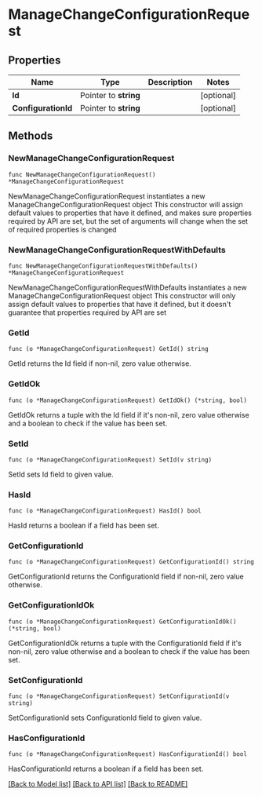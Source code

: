 # ManageChangeConfigurationRequest

## Properties

Name | Type | Description | Notes
------------ | ------------- | ------------- | -------------
**Id** | Pointer to **string** |  | [optional] 
**ConfigurationId** | Pointer to **string** |  | [optional] 

## Methods

### NewManageChangeConfigurationRequest

`func NewManageChangeConfigurationRequest() *ManageChangeConfigurationRequest`

NewManageChangeConfigurationRequest instantiates a new ManageChangeConfigurationRequest object
This constructor will assign default values to properties that have it defined,
and makes sure properties required by API are set, but the set of arguments
will change when the set of required properties is changed

### NewManageChangeConfigurationRequestWithDefaults

`func NewManageChangeConfigurationRequestWithDefaults() *ManageChangeConfigurationRequest`

NewManageChangeConfigurationRequestWithDefaults instantiates a new ManageChangeConfigurationRequest object
This constructor will only assign default values to properties that have it defined,
but it doesn't guarantee that properties required by API are set

### GetId

`func (o *ManageChangeConfigurationRequest) GetId() string`

GetId returns the Id field if non-nil, zero value otherwise.

### GetIdOk

`func (o *ManageChangeConfigurationRequest) GetIdOk() (*string, bool)`

GetIdOk returns a tuple with the Id field if it's non-nil, zero value otherwise
and a boolean to check if the value has been set.

### SetId

`func (o *ManageChangeConfigurationRequest) SetId(v string)`

SetId sets Id field to given value.

### HasId

`func (o *ManageChangeConfigurationRequest) HasId() bool`

HasId returns a boolean if a field has been set.

### GetConfigurationId

`func (o *ManageChangeConfigurationRequest) GetConfigurationId() string`

GetConfigurationId returns the ConfigurationId field if non-nil, zero value otherwise.

### GetConfigurationIdOk

`func (o *ManageChangeConfigurationRequest) GetConfigurationIdOk() (*string, bool)`

GetConfigurationIdOk returns a tuple with the ConfigurationId field if it's non-nil, zero value otherwise
and a boolean to check if the value has been set.

### SetConfigurationId

`func (o *ManageChangeConfigurationRequest) SetConfigurationId(v string)`

SetConfigurationId sets ConfigurationId field to given value.

### HasConfigurationId

`func (o *ManageChangeConfigurationRequest) HasConfigurationId() bool`

HasConfigurationId returns a boolean if a field has been set.


[[Back to Model list]](../README.md#documentation-for-models) [[Back to API list]](../README.md#documentation-for-api-endpoints) [[Back to README]](../README.md)


